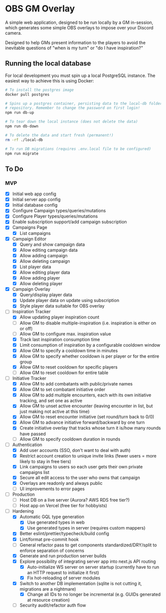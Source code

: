# OBS GM Overlay

A simple web application, designed to be run locally by a GM in-session, which
generates some simple OBS overlays to impose over your Discord camera.

Designed to help GMs present information to the players to avoid the inevitable
questions of "when is my turn" or "do I have inspiration?"

## Running the local database

For local development you must spin up a local PostgreSQL instance. The easiest
way to achieve this is using Docker:

```sh
# To install the postgres image
docker pull postgres

# Spins up a postgres container, persisting data to the local-db folder in this
# repository. Remember to change the password on first login!
npm run db-up

# To tear down the local instance (does not delete the data)
npm run db-down

# To delete the data and start fresh (permanent!)
rm -rf ./local-db

# To run DB migrations (requires .env.local file to be configured)
npm run migrate
```

## To Do

### MVP

- [x] Initial web app config
- [x] Initial server app config
- [x] Initial database config
- [x] Configure Campaign types/queries/mutations
- [x] Configure Player types/queries/mutations
- [x] Enable subscription support/add campaign subscription
- [x] Campaigns Page
  - [x] List campaigns
- [x] Campaign Editor
  - [x] Query and show campaign data
  - [x] Allow editing campaign data
  - [x] Allow adding campaign
  - [x] Allow deleting campaign
  - [x] List player data
  - [x] Allow editing player data
  - [x] Allow adding player
  - [x] Allow deleting player
- [x] Campaign Overlay
  - [x] Query/display player data
  - [x] Update player data on update using subscription
  - [x] Style player data suitable for OBS overlay
- [ ] Inspiration Tracker
  - [x] Allow updating player inspiration count
  - [ ] Allow GM to disable multiple-inspiration (i.e. inspiration is either on or off)
  - [ ] Allow GM to configure max. inspiration value
  - [x] Track last inspiration consumption time
  - [x] Limit consumption of inspiration by a configurable cooldown window
  - [x] Allow GM to specify a cooldown time in minutes
  - [x] Allow GM to specify whether cooldown is per player or for the entire group
  - [x] Allow GM to reset cooldown for specific players
  - [ ] Allow GM to reset cooldown for entire table
- [ ] Initiative Tracker
  - [x] Allow GM to add combatants with public/private names
  - [x] Allow GM to set combatant initiative order
  - [x] Allow GM to add multiple encounters, each with its own initiative tracking, and set one as active
  - [x] Allow GM to unset active encounter (leaving encounter in list, but just making not active at this time)
  - [x] Allow GM to reset encounter initiative (set round/turn back to 0/0)
  - [x] Allow GM to advance initiative forward/backward by one turn
  - [x] Create initiative overlay that tracks whose turn it is/how many rounds have passed
  - [ ] Allow GM to specify cooldown duration in rounds
- [ ] Authentication
  - [x] Add user accounts (SSO, don't want to deal with auth)
  - [x] Restrict account creation to unique invite links (fewer users = more likely to stay in free tiers)
  - [x] Link campaigns to users so each user gets their own private campaigns list
  - [x] Secure all edit access to the user who owns that campaign
  - [x] Overlays are readonly and always public
  - [ ] UI improvements to error pages
- [ ] Production
  - [ ] Host DB on a live server (Aurora? AWS RDS free tier?)
  - [ ] Host app on Vercel (free tier for hobbyists)
- [ ] Hardening
  - [x] Automatic GQL type generation
    - [x] Use generated types in web
    - [x] Use generated types in server (requires custom mappers)
  - [x] Better eslint/prettier/typecheck/build config
  - [x] Lint/format pre-commit hook
  - [ ] General refactor pass to get components standardized/DRY/split to enforce separation of concerns
  - [x] Generate and run production server builds
  - [x] Explore possibility of integrating server app into next.js API routing
    - [x] Auto-initialize WS server on server startup (currently have to run an HTTP request to initialize it first)
    - [x] Fix hot-reloading of server modules
  - [x] Switch to another DB implementation (sqlite is not cutting it, migrations are a nightmare)
    - [x] Change all IDs to no longer be incremental (e.g. GUIDs generated at resource creation)
  - [ ] Security audit/refactor auth flow

